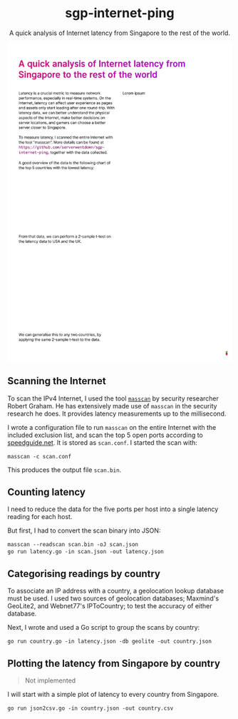 
<h1 align="center">
    sgp-internet-ping
</h1>

<p align="center">
    A quick analysis of Internet latency from Singapore to the rest of the world.
</p>

<p align="center">
    <img src="poster.png" alt="poster">
</p>

## Scanning the Internet

To scan the IPv4 Internet, I used the tool [`masscan`](https://github.com/robertdavidgraham/masscan) by security researcher Robert Graham. He has extensively made use of `masscan` in the security research he does. It provides latency measurements up to the millisecond. 

I wrote a configuration file to run `masscan` on the entire Internet with the included exclusion list, and scan the top 5 open ports according to [speedguide.net](https://www.speedguide.net/ports_common.php). It is stored as `scan.conf`. I started the scan with: 

```
masscan -c scan.conf
```

This produces the output file `scan.bin`. 

## Counting latency

I need to reduce the data for the five ports per host into a single latency reading for each host.

But first, I had to convert the scan binary into JSON:

```
masscan --readscan scan.bin -oJ scan.json
go run latency.go -in scan.json -out latency.json
```

## Categorising readings by country

To associate an IP address with a country, a geolocation lookup database must be used. I used two sources of geolocation databases; Maxmind's GeoLite2, and Webnet77's IPToCountry; to test the accuracy of either database. 


Next, I wrote and used a Go script to group the scans by country:

```
go run country.go -in latency.json -db geolite -out country.json
```

## Plotting the latency from Singapore by country

> Not implemented

I will start with a simple plot of latency to every country from Singapore. 

```
go run json2csv.go -in country.json -out country.csv
```

## 
